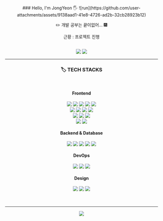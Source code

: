 <div align="center">
### Hello, I'm JongYeon 🖐️
![run](https://github.com/user-attachments/assets/9138aad1-41e8-4726-ad2b-32cb28923b12)
<br>
<p>✏️ 개발 공부는 끝이없어... 🎆</p>
<p>근황 : 프로젝트 진행</p>
<br>
<img src="https://img.shields.io/badge/jjon9__yy-E4405F?style=flat&logo=instagram&logoColor=white">
<img src="https://img.shields.io/badge/poot972@gmail.com-EA4335?style=flat&logo=gmail&logoColor=white">
<br>
<hr>
  <h3> 🏷️ TECH STACKS </h3>
  <br>
  <h4>Frontend</h4>
	<img src="https://img.shields.io/badge/HTML5-E34F26?style=flat&logo=html5&logoColor=white">
	<img src="https://img.shields.io/badge/CSS3-1572B6?style=flat&logo=css3&logoColor=white">
	<img src="https://img.shields.io/badge/JavaScript-F7DF1E?style=flat&logo=javascript&logoColor=black">
  <img src="https://img.shields.io/badge/TypeScript-3178C6?style=flat&logo=typescript&logoColor=white">
  <img src="https://img.shields.io/badge/jQuery-0769AD?style=flat&logo=jquery&logoColor=white">
  <br>
	<img src="https://img.shields.io/badge/React-61DAFB?style=flat&logo=react&logoColor=white">
 	 <img src="https://img.shields.io/badge/Next.js-000000?style=flat&logo=next.js&logoColor=white">
 	 <img src="https://img.shields.io/badge/React_Native-61DAFB?style=flat&logo=react&logoColor=white">
	  <img src="https://img.shields.io/badge/Expo-000020?style=flat&logo=expo&logoColor=white">
  <br>
 	 <img src="https://img.shields.io/badge/Recoil-3578E5?style=flat&logo=recoil&logoColor=white">
 	 <img src="https://img.shields.io/badge/Zustand-FFDD40?style=flat&logo=zustand&logoColor=black">
 	 <img src="https://img.shields.io/badge/React_Query-FF4154?style=flat&logo=react-query&logoColor=white">
  <br>
  	<img src="https://img.shields.io/badge/Styled_Components-DB7093?style=flat&logo=styled-components&logoColor=white">
  	<img src="https://img.shields.io/badge/Tailwind_CSS-38B2AC?style=flat&logo=tailwind-css&logoColor=white">
  <br>
  <h4>Backend & Database</h4>
  	<img src="https://img.shields.io/badge/Node.js-339933?style=flat&logo=Node.js&logoColor=white">
	<img src="https://img.shields.io/badge/MongoDB-47A248?style=flat&logo=MongoDB&logoColor=white">
  	<img src="https://img.shields.io/badge/MySQL-4479A1?style=flat&logo=mysql&logoColor=white">
  	<img src="https://img.shields.io/badge/Firebase-FFCA28?style=flat&logo=firebase&logoColor=black">
  	<img src="https://img.shields.io/badge/Supabase-3ECF8E?style=flat&logo=supabase&logoColor=white">
  <br>
  <h4>DevOps</h4>
	<img src="https://img.shields.io/badge/AWS-232F3E?style=flat&logo=amazon-aws&logoColor=white">
 	<img src="https://img.shields.io/badge/Vercel-000000?style=flat&logo=vercel&logoColor=white">
 	<img src="https://img.shields.io/badge/Google_Cloud-4285F4?style=flat&logo=google-cloud&logoColor=white">
  <br>
  <h4>Design</h4>
	<img src="https://img.shields.io/badge/Adobe_Illustrator-FF9A00?style=flat&logo=Adobe-Illustrator&logoColor=white"/>
	<img src="https://img.shields.io/badge/Adobe_Photoshop-31A8FF?style=flat&logo=Adobe-Photoshop&logoColor=white"/>
	<img src="https://img.shields.io/badge/Figma-F24E1E?style=flat&logo=figma&logoColor=white"/>
  <br>
  <br><br> 
  <hr>
<img src="https://github-readme-stats.vercel.app/api/top-langs/?username=kimjy97&layout=compact&theme=dark">
</div>
